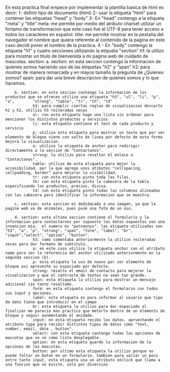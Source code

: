 En esta practica final empece por implementar la plantilla basica de html es decir: 
1- definir tipo de documento (html)
2- usar la etiqueta "html" para contener las etiquetas "head" y "body"
3- En "head" contengo a la etiqueta "meta" y "title" 
    meta: me permite por medio del atributo charset utilizar un fortamo de transformacion que este caso fue el UTF-8 para tener acceso a todos los caracteres en español.
    title: me permite mostrar en la pestaña del navegador el nombre que quiera referente al contenido de la pagina en este caso decidi poner el nombre de la practica.
4 - En "body" contengo la etiqueta "h1" y cuatro secciones utilizando la etiqueta "section"
    h1: la utilizo para mostrar un titulo de bienvenida a mi pagina web de cuidado de mascotas.
    section:
        a. section: en esta seccion contengo la informacion de quienes somos haciendo uso de las etiquetas "h2" y "span"
                h2: para mostrar de manera remarcada y en mayos tamaño la pregunta de ¿Quienes somos?
                span: para dar una breve descripcion de quienes somos y lo que hacemos.

        b. section: en esta seccion contengo la informacion de los productos que se ofrecen utilizo una etiqueta "h3", "ul", "li", "p", "a",        "strong", "table", "tr", "th", "td"
                h3: para cumplir ciertas reglas de visualizacion descarto h1 y h2, utilizo h3 reiteradas veces
                ul: con esta etiqueta hago una lista sin ordenar para mencionar los distintos productos y servicios
                li: esta etiqueta contiene el text de cada producto y servicio
                p: utilizo esta etiqueta para mostrar un texto que por ser elemento de bloque viene con salto de linea por defecto de esta forma mejora la visualizacion.
                a: utilizo la etiqueta de anchor para redirigir directamente a la seccion de "Contactanos".
                strong: la utilizo para resaltar el enlace a "Contactanos".
                table: utilizo de esta etiqueta para mejor la accesibilidad, por la que agrego unos atibutos "cellspacing, cellpadding, border" para mejorar la visibilidad.
                tr: con esta etiqueta pinto toda las filas.
                th: con esta etiqueta pinto la cabecera de la tabla especificando los productos, precios, divisa.
                td: con esta etiqueta pinto todas las columnas alineadas con las cabecera para identificar la informacion que se muestra.

        c. section: esta seccion es dedidacada a una imagen, ya que la pagina web va de animales, pues puse una foto de un oso.

        d. section: esta ultima seccion contiene el formulario y la informacion para contactarnos por supuesto los datos expuestos son una invencion mia.  el numero es "petnannys". las etiqueta utilizadas son "h3", "a", "p", "strong", "span", "form", "label", "br", "input","select", "option", "button".
                h3: como comentaba anteriormente la utilice reiteradas veces para dar formato de subtitulo.
                a: en este caso utilice la etiqueta anchor con el atributo name para ser la referencia del anchor utilizado anteriormente en la segunda seccion (b).
                p: esta etiqueta la uso de nuevo por ser elemento de bloque asi aprovecho su espaciado por defecto.
                strong: resalto el email de contacto para mejorar la visualizacion y que el contraste de textos no sean tan grande.
                span: esta etiqueta la utilizo para mostrar un mensaje adicional sin tanto resaltado.
                form: en esta etiqueta contengo el formulario con todos sus input y opciones.
                label: esta etiqueta es para informar al usuario que tipo de dato tiene que introducir en el campo
                br: esta etiqueta la utilizo para dar espaciado al finalizar me parecio mas practico que meterlo dentro de un elemento de bloque y seguir aunmentando el anidado.
                input: en esta etiqueta recibo los datos. aprvechando el atributo type para recibir distintos tipos de datos como "text, number, email, date , button".
                select: con esta etiqueta contengo todas las opciones de mascotas que se ve como lista desplegable.
                option: en esta etiqueta guardo la informacion de la opciones de las mascotas.
                button: por ultimo esta etiqueta la utilizo porque no puede faltar un boton en un formulario, tambien para variar un poco entre tanto input, esta etiqueta usa un atributo onclick que llama a una funcion que no existe. solo por diversion
                


